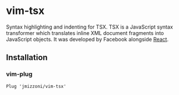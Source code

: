 vim-tsx
=======

Syntax highlighting and indenting for TSX.  TSX is a JavaScript syntax
transformer which translates inline XML document fragments into JavaScript
objects.  It was developed by Facebook alongside [React][1].

Installation
------------

### vim-plug

    Plug 'jmizzoni/vim-tsx'

[1]: http://facebook.github.io/react/           "React"
